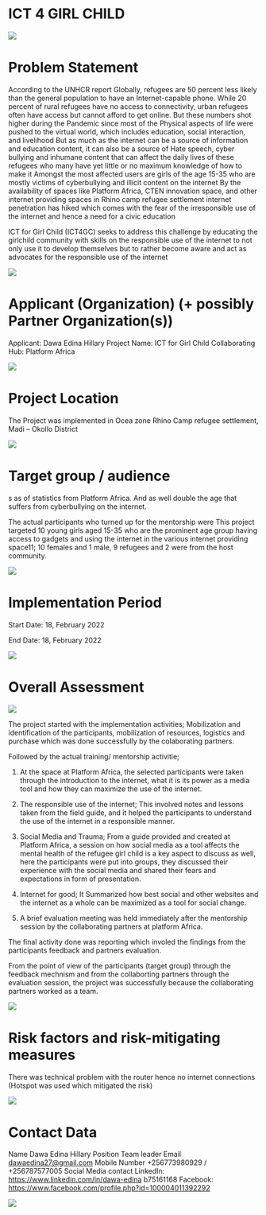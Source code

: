 # ICT 4 GIRL CHILD

![](/photo_2022-02-19_18-59-59.jpg)

# Problem Statement

According to the UNHCR report Globally, refugees are 50 percent less likely than the general  population to have an Internet-capable phone. While 20 percent of rural refugees have no  access to connectivity, urban refugees often have access but cannot afford to get online. But these numbers shot higher during the Pandemic since most of the Physical aspects of  life were pushed to the virtual world, which includes education, social interaction, and livelihood  But as much as the internet can be a source of information and education content, it can also be  a source of Hate speech, cyber bullying and inhumane content that can affect the daily lives of  these refugees who many have yet little or no maximum knowledge of how to make it Amongst  the most affected users are girls of the age 15-35 who are mostly victims of cyberbullying and  illicit content on the internet By the availability of spaces like Platform Africa, CTEN innovation space, and other internet  providing spaces in Rhino camp refugee settlement internet penetration has hiked which comes  with the fear of the irresponsible use of the internet and hence a need for a civic education 

ICT for Girl Child (ICT4GC) seeks to address this challenge by educating the girlchild  community with skills on the responsible use of the internet to not only use it to develop  themselves but to rather become aware and act as advocates for the responsible use of the  internet

![](/photo_2022-02-19_18-55-39.jpg)

# Applicant (Organization) (+ possibly Partner Organization(s))
Applicant: Dawa Edina Hillary 
	Project Name: ICT for Girl Child 
	Collaborating Hub: Platform Africa

![](/photo_2022-02-19_19-00-10.jpg)

# Project Location
The Project was implemented in Ocea zone Rhino Camp refugee settlement, Madi – Okollo District

![](/photo_2022-02-19_18-58-58.jpg)

# Target group / audience 
s as of statistics from Platform Africa. And as well double the age that suffers from cyberbullying on the internet.

The actual participants who turned up for the mentorship were This project targeted 10 young girls aged 15-35 who are the prominent age group having access to gadgets and using the internet in the various internet providing space11; 10 females and 1 male, 9 refugees and 2 were from the host community.

![](/photo_2022-02-19_18-57-40.jpg)

# Implementation Period
Start Date: 18, February 2022 

End Date: 18, February 2022 

![](/photo_2022-02-19_18-59-42.jpg)

# Overall Assessment

 ![](/photo_2022-02-19_18-58-38.jpg)
 
The project started with the implementation activities; Mobilization and identification of the participants, mobilization of resources, logistics and purchase which was done successfully by the colaborating partners.

Followed by the actual training/ mentorship activitie; 

1.	At the space at Platform Africa, the selected participants were taken through the introduction to the internet, what it is its power as a media tool and how they can maximize the use of the internet. 

2.	The responsible use of the internet; This involved notes and lessons taken from the field guide, and it helped the participants to understand the use of the internet in a responsible manner. 

3.	Social Media and Trauma; From a guide provided and created at Platform Africa, a session on how social media as a tool affects the mental health of the refugee girl child is a key aspect to discuss as well, here the participants were put into groups, they discussed their experience with the social media and shared their fears and expectations in form of presentation.

4.	 Internet for good; It  Summarized how best social and other websites and the internet as a whole can be maximized as a tool for social change. 

5.	A brief evaluation meeting was held immediately after the mentorship session by the collaborating partners at platform Africa. 

The final activity done was reporting which involed the findings from the participants feedback and partners evaluation.

From the point of view of the participants (target group) through the feedback mechnism and from the collaborting partners through the evaluation session, the project was successfully because the collaborating partners worked as a team.

 ![](/photo_2022-02-19_18-59-31.jpg)

# Risk factors and risk-mitigating measures

There was technical problem with the router hence no internet connections
(Hotspot was used which mitigated the risk)

 ![](/photo_2022-02-19_19-00-06.jpg)

# Contact Data
Name Dawa Edina Hillary Position Team leader 
Email dawaedina27@gmail.com 
Mobile Number +256773980929 / +256787577005 
Social Media contact LinkedIn: https://www.linkedin.com/in/dawa-edina b75161168 
Facebook: https://www.facebook.com/profile.php?id=100004011392292

 ![](/photo_2022-02-19_19-00-31.jpg)
